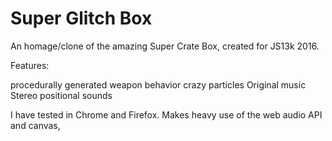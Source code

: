 # Super Glitch Box

An homage/clone of the amazing Super Crate Box, created for JS13k 2016.

Features:

procedurally generated weapon behavior
crazy particles
Original music
Stereo positional sounds


I have tested in Chrome and Firefox. Makes heavy use of the web audio API and canvas,






